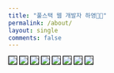 ```yaml
---
title: "풀스택 웹 개발자 하영👋🏻"
permalink: /about/
layout: single
comments: false
---
```


<!-- <div>
    <img src="/assets/images/avthm.jpg" alt="about_meee" width="70%" min-width="700px" itemprop="image">
</div> -->

<img src="/assets/resume/image001.png" style="border: 1px solid black; pointer-events: none;" />
<img src="/assets/resume/image002.png" style="border: 1px solid black" pointer-events: none;" />
<img src="/assets/resume/image003.png" style="border: 1px solid black" pointer-events: none;" />
<img src="/assets/resume/image004.png" style="border: 1px solid black" pointer-events: none;" />
<img src="/assets/resume/image005.png" style="border: 1px solid black" pointer-events: none;" />
<img src="/assets/resume/image006.png" style="border: 1px solid black" pointer-events: none;" />
<img src="/assets/resume/image007.png" style="border: 1px solid black" pointer-events: none;" />
<img src="/assets/resume/image008.png" style="border: 1px solid black" pointer-events: none;" />


<div style="border-left: 2px solid rgba(199, 198, 198, 0.7); margin: 0.5em 0 0 0.5em; padding-left: 1.5em; font-weight: 500;">
    <ul class="author__urls social-icons">
        <!-- <li itemprop="homeLocation" itemscope itemtype="https://schema.org/Place">
          <i class="fas fa-fw fa-map-marker-alt" aria-hidden="true"></i> <span itemprop="name">  Seoul, Korea</span>
        </li>
        <li>
          <a href="https://github.com/songha0" itemprop="sameAs" rel="nofollow noopener noreferrer">
            <i class="fab fa-fw fa-github" aria-hidden="true"></i><span class="label">  https://github.com/songha0</span>
          </a>
        </li>
        <li>
          <a href="mailto:suj6757@gmail.com">
            <meta itemprop="email" content="suj6757@gmail.com" />
            <i class="fas fa-fw fa-envelope-square" aria-hidden="true"></i><span class="label">  suj6757@naver.com</span>
          </a>
        </li>
        <li>
          <a href="tel:010-7752-5233">
            <meta itemprop="tel" content="010-7752-5233" />
            <i class="fas fa-fw fa-envelope-square" aria-hidden="true"></i><span class="label">  010-7752-5233</span>
          </a>
        </li> -->
    </ul>
  </div>
